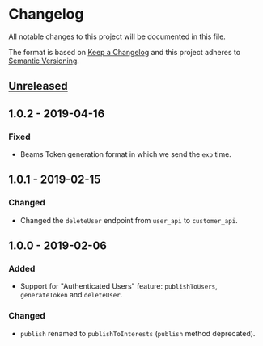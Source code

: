 # Changelog

All notable changes to this project will be documented in this file.

The format is based on [Keep a Changelog](http://keepachangelog.com/en/1.0.0/)
and this project adheres to [Semantic Versioning](http://semver.org/spec/v2.0.0.html).

## [Unreleased](https://github.com/pusher/push-notifications-server-swift/compare/1.0.2...HEAD)

## 1.0.2 - 2019-04-16

### Fixed

- Beams Token generation format in which we send the `exp` time.

## 1.0.1 - 2019-02-15

### Changed

- Changed the `deleteUser` endpoint from `user_api` to `customer_api`.

## 1.0.0 - 2019-02-06

### Added

- Support for "Authenticated Users" feature: `publishToUsers`, `generateToken` and `deleteUser`.

### Changed

- `publish` renamed to `publishToInterests` (`publish` method deprecated).
